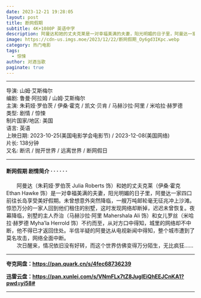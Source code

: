 ```yaml
---
date: 2023-12-21 19:28:05
layout: post
title: 断网假期
subtitle: 4K+1080P 英语中字
description: 阿曼达和她的丈夫克莱是一对幸福美满的夫妻，阳光明媚的日子里，阿曼达一家四口前往长岛享受美好假期。未曾想意外突然降临，一艘万吨邮轮毫无征兆冲上沙滩。惊恐万分的一家人回到他们租住的别墅，这时发现网络却断掉，迟迟未曾恢复...
image: https://cdn-us.imgs.moe/2023/12/22/断网假期_Oy6gd3IKpc.webp
category: 热门电影
tags:
  - 惊悚
author: 对酒当歌
paginate: true
---
```


---

导演: 山姆·艾斯梅尔  
编剧: 鲁曼·阿拉姆 / 山姆·艾斯梅尔  
主演: 朱莉娅·罗伯茨 / 伊桑·霍克 / 凯文·贝肯 / 马赫沙拉·阿里 / 米哈拉·赫罗德  
类型: 剧情 / 惊悚  
制片国家/地区: 美国  
语言: 英语  
上映日期: 2023-10-25(美国电影学会电影节) / 2023-12-08(美国网络)  
片长: 138分钟  
又名: 断讯 / 抛开世界 / 远离世界 / 断网假日  

---

#### 断网假期 剧情简介 · · · · · ·

　　阿曼达（朱莉娅·罗伯茨 Julia Roberts 饰）和她的丈夫克莱（伊桑·霍克 Ethan Hawke 饰）是一对幸福美满的夫妻，阳光明媚的日子里，阿曼达一家四口前往长岛享受美好假期。未曾想意外突然降临，一艘万吨邮轮毫无征兆冲上沙滩。惊恐万分的一家人回到他们租住的别墅，这时发现网络却断掉，迟迟未曾恢复。夜幕降临，别墅的主人乔治（马赫沙拉·阿里 Mahershala Ali 饰）和女儿罗丝（米哈拉·赫罗德 Myha’la Herrold 饰）不约而至，从对方口中得知，城里的网络却不中断，他不得已才返回住处。半信半疑的阿曼达从电视新闻中得知，整个城市遭到了莫名攻击，网络全面中断。  
　　次日醒来，情况依旧没有好转，而这个世界仿佛变得万分陌生，无比疯狂……  

---

**夸克网盘：<https://pan.quark.cn/s/4fec68736239>**

**迅雷云盘：<https://pan.xunlei.com/s/VNmFLx7tZ8JuglEiQhEEJCnKA1?pwd=yi58#>**

---
